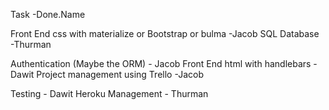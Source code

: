 
Task -Done.Name

Front End css with materialize or Bootstrap or bulma -Jacob
SQL Database -Thurman

Authentication (Maybe the ORM) - Jacob
Front End html with handlebars - Dawit
Project management using Trello -Jacob

Testing - Dawit
Heroku Management - Thurman
